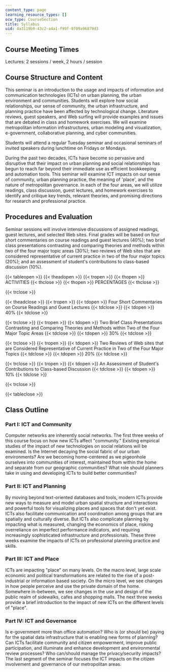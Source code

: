 ```yaml
---
content_type: page
learning_resource_types: []
ocw_type: CourseSection
title: Syllabus
uid: 4a3119b9-43c2-a4a1-f99f-0709a96879d3
---
```


Course Meeting Times
--------------------

Lectures: 2 sessions / week, 2 hours / session

Course Structure and Content
----------------------------

This seminar is an introduction to the usage and impacts of information and communication technologies (ICTs) on urban planning, the urban environment and communities. Students will explore how social relationships, our sense of community, the urban infrastructure, and planning practice have been affected by technological change. Literature reviews, guest speakers, and Web surfing will provide examples and issues that are debated in class and homework exercises. We will examine metropolitan information infrastructures, urban modeling and visualization, e-government, collaborative planning, and cyber communities.

Students will attend a regular Tuesday seminar and occasional seminars of invited speakers during lunchtime on Fridays or Mondays.

During the past two decades, ICTs have become so pervasive and disruptive that their impact on urban planning and social relationships has begun to reach far beyond their immediate use as efficient bookkeeping and automation tools. This seminar will examine ICT impacts on our sense of community, urban planning practice, the meaning of 'place', and the nature of metropolitan governance. In each of the four areas, we will utilize readings, class discussion, guest lectures, and homework exercises to identify and critique key trends, relevant theories, and promising directions for research and professional practice.

Procedures and Evaluation
-------------------------

Seminar sessions will involve intensive discussions of assigned readings, guest lectures, and selected Web sites. Final grades will be based on four short commentaries on course readings and guest lectures (40%); two brief class presentations contrasting and comparing theories and methods within two of the four major topic areas (30%); two reviews of Web sites that are considered representative of current practice in two of the four major topics (20%); and an assessment of student's contributions to class-based discussion (10%).

{{< tableopen >}}
{{< theadopen >}}
{{< tropen >}}
{{< thopen >}}
ACTIVITIES
{{< thclose >}}
{{< thopen >}}
PERCENTAGES
{{< thclose >}}

{{< trclose >}}

{{< theadclose >}}
{{< tropen >}}
{{< tdopen >}}
Four Short Commentaries on Course Readings and Guest Lectures
{{< tdclose >}}
{{< tdopen >}}
40%
{{< tdclose >}}

{{< trclose >}}
{{< tropen >}}
{{< tdopen >}}
Two Brief Class Presentations Contrasting and Comparing Theories and Methods within Two of the Four Major Topic Areas
{{< tdclose >}}
{{< tdopen >}}
30%
{{< tdclose >}}

{{< trclose >}}
{{< tropen >}}
{{< tdopen >}}
Two Reviews of Web sites that are Considered Representative of Current Practice in Two of the Four Major Topics
{{< tdclose >}}
{{< tdopen >}}
20%
{{< tdclose >}}

{{< trclose >}}
{{< tropen >}}
{{< tdopen >}}
An Assessment of Student's Contributions to Class-based Discussion
{{< tdclose >}}
{{< tdopen >}}
10%
{{< tdclose >}}

{{< trclose >}}

{{< tableclose >}}

Class Outline
-------------

### Part I: ICT and Community

Computer networks are inherently social networks. The first three weeks of this course focus on how new ICTs affect "community." Existing empirical studies of the impact of new technologies on social relations will be examined. Is the Internet decaying the social fabric of our urban environments? Are we becoming home-centered as we pigeonhole ourselves into communities of interest, maintained from within the home and separate from our geographic communities? What role should planners take in using and developing ICTs to build better communities?

### Part II: ICT and Planning

By moving beyond text-oriented databases and tools, modern ICTs provide new ways to measure and model urban spatial structure and interactions and powerful tools for visualizing places and spaces that don't yet exist. ICTs also facilitate communication and coordination among groups that are spatially and culturally diverse. But ICTs also complicate planning by impacting what is measured, changing the economics of place, risking overreliance on imperfect performance indicators, and requiring increasingly sophisticated infrastructure and professionals. These three weeks examine the impacts of ICTs on professional planning practice and skills.

### Part III: ICT and Place

ICTs are impacting "place" on many levels. On the macro level, large scale economic and political transformations are related to the rise of a post-industrial or information based society. On the micro level, we see changes in how people perceive and use the private domain of the home. Somewhere in-between, we see changes in the use and design of the public realm of sidewalks, cafes and shopping malls. The next three weeks provide a brief introduction to the impact of new ICTs on the different levels of "place".

### Part IV: ICT and Governance

Is e-government more than office automation? Who is (or should be) paying for the spatial data infrastructure that is enabling new forms of planning? Can ICTs facilitate community and citizen empowerment, improve public participation, and illuminate and enhance development and environmental review processes? Who can/should manage the privacy/security impacts? The last segment of the seminar focuses the ICT impacts on the citizen involvement and governance of our metropolitan areas.